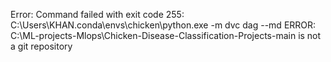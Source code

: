 Error: Command failed with exit code 255: C:\Users\KHAN\.conda\envs\chicken\python.exe -m dvc dag --md
ERROR: C:\ML-projects-Mlops\Chicken-Disease-Classification-Projects-main is not a git repository